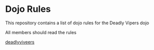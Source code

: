 Dojo Rules
==========

This repository contains a list of dojo rules for the Deadly Vipers dojo

All members should read the rules

[deadlyviveers](https://github.com/deadlyvipers)
